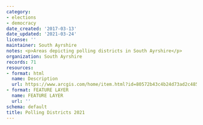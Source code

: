 ```yaml
---
category:
- elections
- democracy
date_created: '2017-03-13'
date_updated: '2021-03-24'
license: ''
maintainer: South Ayrshire
notes: <p>Areas depicting polling districts in South Ayrshire</p>
organization: South Ayrshire
records: 71
resources:
- format: html
  name: Description
  url: https://www.arcgis.com/home/item.html?id=80572b43c4b24d73ad2c4851aaeb9151
- format: FEATURE LAYER
  name: FEATURE LAYER
  url: ''
schema: default
title: Polling Districts 2021
---
```

